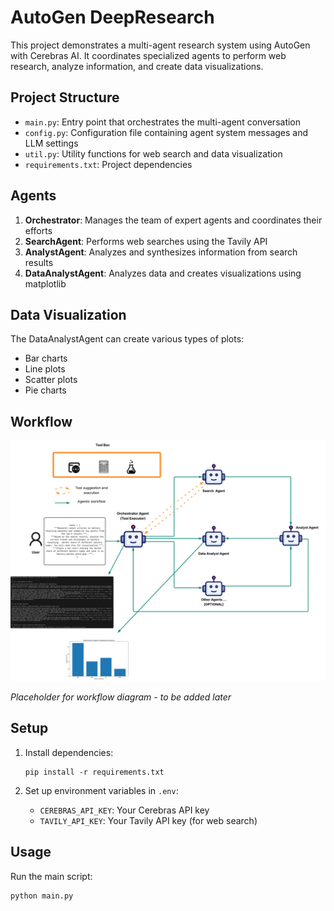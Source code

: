 # AutoGen DeepResearch

This project demonstrates a multi-agent research system using AutoGen with Cerebras AI. It coordinates specialized agents to perform web research, analyze information, and create data visualizations.

## Project Structure

- `main.py`: Entry point that orchestrates the multi-agent conversation
- `config.py`: Configuration file containing agent system messages and LLM settings
- `util.py`: Utility functions for web search and data visualization
- `requirements.txt`: Project dependencies

## Agents

1. **Orchestrator**: Manages the team of expert agents and coordinates their efforts
2. **SearchAgent**: Performs web searches using the Tavily API
3. **AnalystAgent**: Analyzes and synthesizes information from search results
4. **DataAnalystAgent**: Analyzes data and creates visualizations using matplotlib

## Data Visualization

The DataAnalystAgent can create various types of plots:
- Bar charts
- Line plots
- Scatter plots
- Pie charts

## Workflow

![Agent Workflow](agentic_workflow.png)

*Placeholder for workflow diagram - to be added later*

## Setup

1. Install dependencies:
   ```
   pip install -r requirements.txt
   ```

2. Set up environment variables in `.env`:
   - `CEREBRAS_API_KEY`: Your Cerebras API key
   - `TAVILY_API_KEY`: Your Tavily API key (for web search)

## Usage

Run the main script:
```
python main.py
```

